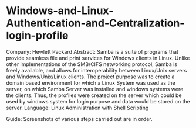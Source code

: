 # Windows-and-Linux-Authentication-and-Centralization-login-profile
Company: Hewlett Packard 
Abstract: Samba is a suite of programs that provide seamless file and print services for Windows clients in Linux. Unlike other implementations of the SMB/CIFS networking protocol, Samba is freely available, and allows for interoperability between Linux/Unix servers and Windows/Unix/Linux clients. The project purpose was to create a domain based environment for which a Linux System was used as the server, on which Samba Server was installed and windows systems were the clients. Thus, the profiles were created on the server which could be used by windows system for login purpose and data would be stored on the server. 
Language: Linux Administration with Shell Scripting


Guide: Screenshots of various steps carried out are in order.
